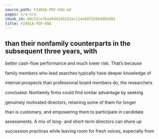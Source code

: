 ```yaml
---
source_path: F2401A-PDF-ENG.md
pages: n/a-n/a
chunk_id: 00c53ce7bad944180122ac114e88f220b49b5003
title: F2401A-PDF-ENG
---
```

## than their nonfamily counterparts in the subsequent three years, with

better cash-ﬂow performance and much lower risk. That’s because

family members who lead searches typically have deeper knowledge of

internal prospects than professional board members do, the researchers

concluded. Nonfamily ﬁrms could ﬁnd similar advantage by seeking

genuinely motivated directors, retaining some of them for longer

than is customary, and empowering them to participate in candidate

assessments. A mix of long- and short-term directors can shore up

succession practices while leaving room for fresh voices, especially from
